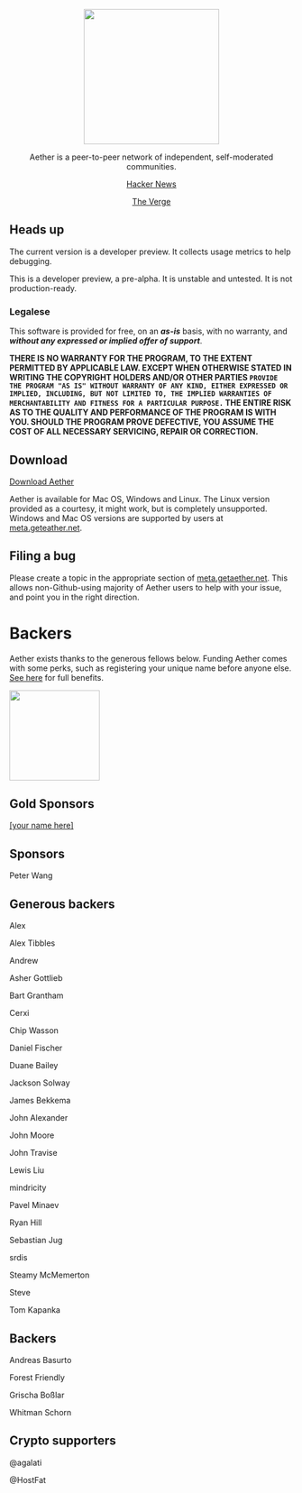 <p align="center">
<a href="https://getaether.net/">
	<img src="https://getaether.net/images/Logo-v3-light-bg.png" width="240">
</a>
</p>
<p align="center">
Aether is a peer-to-peer network of independent, self-moderated communities. 
</p>
<p align="center">
<a href="https://news.ycombinator.com/item?id=18370208">Hacker News</a>
</p>
<p align="center">
<a href="http://www.theverge.com/2013/11/27/5150758/aether-aims-to-be-a-reddit-for-the-privacy-conscious">The Verge</a>
</p>

## Heads up

The current version is a developer preview. It collects usage metrics to help debugging. 

This is a developer preview, a pre-alpha. It is unstable and untested. It is not production-ready.

### Legalese 

This software is provided for free, on an ***as-is*** basis, with no warranty, and ***without any expressed or implied offer of support***. 

**THERE IS NO WARRANTY FOR THE PROGRAM, TO THE EXTENT PERMITTED BY
APPLICABLE LAW.  EXCEPT WHEN OTHERWISE STATED IN WRITING THE COPYRIGHT
HOLDERS AND/OR OTHER PARTIES ```PROVIDE THE PROGRAM "AS IS" WITHOUT WARRANTY
OF ANY KIND, EITHER EXPRESSED OR IMPLIED, INCLUDING, BUT NOT LIMITED TO,
THE IMPLIED WARRANTIES OF MERCHANTABILITY AND FITNESS FOR A PARTICULAR
PURPOSE.```  THE ENTIRE RISK AS TO THE QUALITY AND PERFORMANCE OF THE PROGRAM
IS WITH YOU.  SHOULD THE PROGRAM PROVE DEFECTIVE, YOU ASSUME THE COST OF
ALL NECESSARY SERVICING, REPAIR OR CORRECTION.**

## Download 
[Download Aether](https://getaether.net)

Aether is available for Mac OS, Windows and Linux. The Linux version provided as a courtesy, it might work, but is completely unsupported. Windows and Mac OS versions are supported by users at [meta.geteather.net](https://meta.getaether.net/c/support). 

## Filing a bug

Please create a topic in the appropriate section of [meta.getaether.net](https://meta.getaether.net). This allows non-Github-using majority of Aether users to help with your issue, and point you in the right direction.

# Backers

Aether exists thanks to the generous fellows below. Funding Aether comes with some perks, such as registering your unique name before anyone else. [See here](https://getaether.net/supporterbenefits) for full benefits. 

<a href="https://www.patreon.com/nehbit">
	<img src="https://c5.patreon.com/external/logo/become_a_patron_button@2x.png" width="160">
</a>

## Gold Sponsors

[[your name here]](https://www.patreon.com/bePatron?u=11407204)

## Sponsors

Peter Wang

## Generous backers

Alex

Alex Tibbles

Andrew

Asher Gottlieb

Bart Grantham

Cerxi

Chip Wasson

Daniel Fischer

Duane Bailey

Jackson Solway

James Bekkema

John Alexander

John Moore

John Travise

Lewis Liu

mindricity

Pavel Minaev

Ryan Hill

Sebastian Jug

srdis

Steamy McMemerton

Steve

Tom Kapanka

## Backers

Andreas Basurto

Forest Friendly

Grischa Boßlar

Whitman Schorn

## Crypto supporters

@agalati

@HostFat